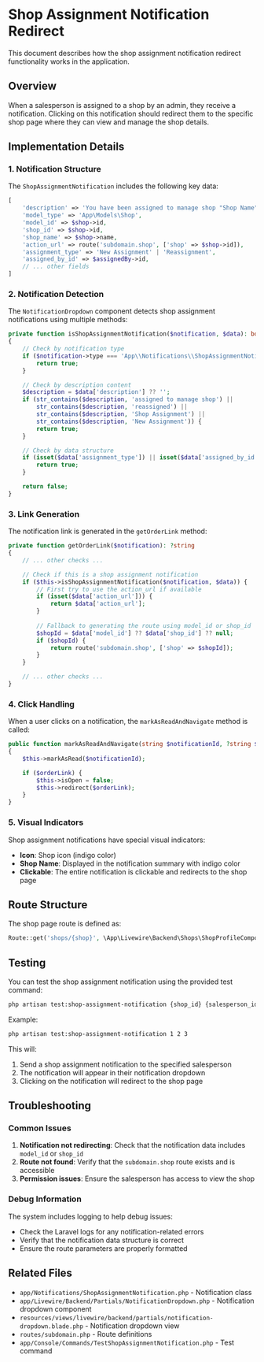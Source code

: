 # Shop Assignment Notification Redirect

This document describes how the shop assignment notification redirect functionality works in the application.

## Overview

When a salesperson is assigned to a shop by an admin, they receive a notification. Clicking on this notification should redirect them to the specific shop page where they can view and manage the shop details.

## Implementation Details

### 1. Notification Structure

The `ShopAssignmentNotification` includes the following key data:

```php
[
    'description' => 'You have been assigned to manage shop "Shop Name"...',
    'model_type' => 'App\Models\Shop',
    'model_id' => $shop->id,
    'shop_id' => $shop->id,
    'shop_name' => $shop->name,
    'action_url' => route('subdomain.shop', ['shop' => $shop->id]),
    'assignment_type' => 'New Assignment' | 'Reassignment',
    'assigned_by_id' => $assignedBy->id,
    // ... other fields
]
```

### 2. Notification Detection

The `NotificationDropdown` component detects shop assignment notifications using multiple methods:

```php
private function isShopAssignmentNotification($notification, $data): bool
{
    // Check by notification type
    if ($notification->type === 'App\\Notifications\\ShopAssignmentNotification') {
        return true;
    }

    // Check by description content
    $description = $data['description'] ?? '';
    if (str_contains($description, 'assigned to manage shop') || 
        str_contains($description, 'reassigned') ||
        str_contains($description, 'Shop Assignment') ||
        str_contains($description, 'New Assignment')) {
        return true;
    }

    // Check by data structure
    if (isset($data['assignment_type']) || isset($data['assigned_by_id'])) {
        return true;
    }

    return false;
}
```

### 3. Link Generation

The notification link is generated in the `getOrderLink` method:

```php
private function getOrderLink($notification): ?string
{
    // ... other checks ...

    // Check if this is a shop assignment notification
    if ($this->isShopAssignmentNotification($notification, $data)) {
        // First try to use the action_url if available
        if (isset($data['action_url'])) {
            return $data['action_url'];
        }
        
        // Fallback to generating the route using model_id or shop_id
        $shopId = $data['model_id'] ?? $data['shop_id'] ?? null;
        if ($shopId) {
            return route('subdomain.shop', ['shop' => $shopId]);
        }
    }

    // ... other checks ...
}
```

### 4. Click Handling

When a user clicks on a notification, the `markAsReadAndNavigate` method is called:

```php
public function markAsReadAndNavigate(string $notificationId, ?string $orderLink = null): void
{
    $this->markAsRead($notificationId);

    if ($orderLink) {
        $this->isOpen = false;
        $this->redirect($orderLink);
    }
}
```

### 5. Visual Indicators

Shop assignment notifications have special visual indicators:

- **Icon**: Shop icon (indigo color)
- **Shop Name**: Displayed in the notification summary with indigo color
- **Clickable**: The entire notification is clickable and redirects to the shop page

## Route Structure

The shop page route is defined as:

```php
Route::get('shops/{shop}', \App\Livewire\Backend\Shops\ShopProfileComponent::class)->name('shop');
```

## Testing

You can test the shop assignment notification using the provided test command:

```bash
php artisan test:shop-assignment-notification {shop_id} {salesperson_id} {assigned_by_id}
```

Example:
```bash
php artisan test:shop-assignment-notification 1 2 3
```

This will:
1. Send a shop assignment notification to the specified salesperson
2. The notification will appear in their notification dropdown
3. Clicking on the notification will redirect to the shop page

## Troubleshooting

### Common Issues

1. **Notification not redirecting**: Check that the notification data includes `model_id` or `shop_id`
2. **Route not found**: Verify that the `subdomain.shop` route exists and is accessible
3. **Permission issues**: Ensure the salesperson has access to view the shop

### Debug Information

The system includes logging to help debug issues:

- Check the Laravel logs for any notification-related errors
- Verify that the notification data structure is correct
- Ensure the route parameters are properly formatted

## Related Files

- `app/Notifications/ShopAssignmentNotification.php` - Notification class
- `app/Livewire/Backend/Partials/NotificationDropdown.php` - Notification dropdown component
- `resources/views/livewire/backend/partials/notification-dropdown.blade.php` - Notification dropdown view
- `routes/subdomain.php` - Route definitions
- `app/Console/Commands/TestShopAssignmentNotification.php` - Test command
